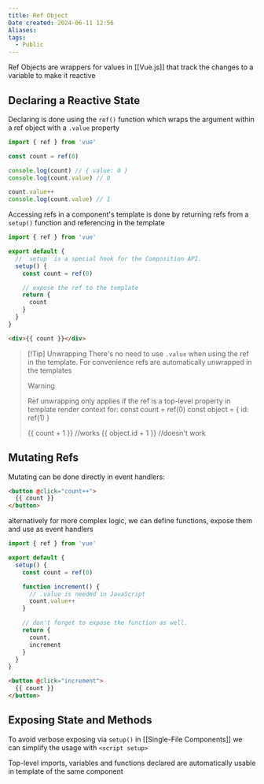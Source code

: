 ```yaml
---
title: Ref Object
Date created: 2024-06-11 12:56
Aliases:
tags: 
  - Public
---
```


Ref Objects are wrappers for values in [[Vue.js]] that track the changes to a variable to make it reactive

## Declaring a Reactive State
Declaring is done using the `ref()` function which wraps the argument within a ref object with a `.value` property
```js
import { ref } from 'vue'

const count = ref(0)

console.log(count) // { value: 0 }
console.log(count.value) // 0

count.value++
console.log(count.value) // 1
```

Accessing refs in a component's template is done by returning refs from a `setup()` function and referencing in the template
```js
import { ref } from 'vue'

export default {
  // `setup` is a special hook for the Composition API.
  setup() {
    const count = ref(0)

    // expose the ref to the template
    return {
      count
    }
  }
}
```

```html
<div>{{ count }}</div>
```

>[!Tip] Unwrapping
> There's no need to use `.value` when using the ref in the template. For convenience refs are automatically unwrapped in the templates
> >[!Warning] 
> Ref unwrapping only applies if the ref is a top-level property in template render context
> for:
> 	const count = ref(0)
> 	const object = { id: ref(1) }
> 	
> 	{{ count + 1 }} //works
> 	{{ object.id + 1 }} //doesn't work


## Mutating Refs

Mutating can be done directly in event handlers:
```html
<button @click="count++">
  {{ count }}
</button>
```

alternatively for more complex logic, we can define functions, expose them and use as event handlers

```js
import { ref } from 'vue'

export default {
  setup() {
    const count = ref(0)

    function increment() {
      // .value is needed in JavaScript
      count.value++
    }

    // don't forget to expose the function as well.
    return {
      count,
      increment
    }
  }
}
```

```html
<button @click="increment">
  {{ count }}
</button>
```



## Exposing State and Methods

To avoid verbose exposing via `setup()` in [[Single-File Components]] we can simplify the usage with `<script setup>`

Top-level imports, variables and functions declared are automatically usable in template of the same component
